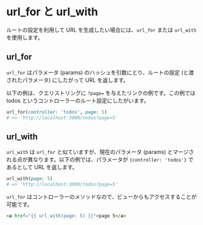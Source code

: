 # url_for と url_with

ルートの設定を利用して URL を生成したい場合には、```url_for``` または ```url_with``` を使用します。

## url_for

```url_for``` はパラメータ (params) のハッシュを引数にとり、ルートの設定 (と渡されたパラメータ) にしたがって URL を返します。

以下の例は、クエリストリングに ```?page=``` を与えたリンクの例です。この例では todos というコントローラーのルート設定にしたがいます。

```ruby
url_for(controller: 'todos', page: 5)
# => 'http://localhost:3000/todos?page=5'
```

## url_with

```url_with``` は ```url_for``` と似ていますが、現在のパラメータ (params) とマージされる点が異なります。以下の例では、パラメータが ```{controller: 'todos'}``` であるとして URL を返します。

```ruby
url_with(page: 5)
# => 'http://localhost:3000/todos?page=5'
```

```url_for``` はコントローラーのメソッドなので、ビューからもアクセスすることが可能です。

```html
<a href="{{ url_with(page: 5) }}">page 5</a>
```
